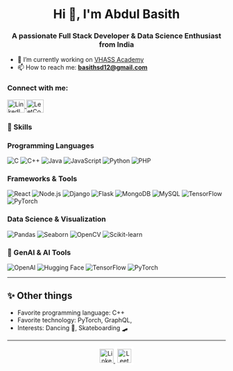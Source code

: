 <h1 align="center">Hi 👋, I'm Abdul Basith</h1>
<h3 align="center">A passionate Full Stack Developer & Data Science Enthusiast from India</h3>

- 🔭 I’m currently working on [VHASS Academy](https://www.vhassacademy.com/)  
- 📫 How to reach me: **basithsd12@gmail.com**

<h3 align="left">Connect with me:</h3>
<p align="left">
  <a href="https://www.linkedin.com/in/abdul-basith-5616282ab" target="blank">
    <img align="center" src="https://raw.githubusercontent.com/rahuldkjain/github-profile-readme-generator/master/src/images/icons/Social/linked-in-alt.svg" alt="LinkedIn" height="30" width="40" />
  </a>
  <a href="https://leetcode.com/u/abdul_basith05/" target="blank">
    <img align="center" src="https://raw.githubusercontent.com/rahuldkjain/github-profile-readme-generator/master/src/images/icons/Social/leet-code.svg" alt="LeetCode" height="30" width="40" />
  </a>
</p>

<h3 align="left">🌈 Skills</h3>

### Programming Languages
![C](https://img.shields.io/badge/C-A8B9CC?logo=c&logoColor=white&style=for-the-badge)
![C++](https://img.shields.io/badge/C++-00599C?logo=cplusplus&logoColor=white&style=for-the-badge)
![Java](https://img.shields.io/badge/Java-F8981D?logo=java&logoColor=white&style=for-the-badge)
![JavaScript](https://img.shields.io/badge/JavaScript-F7DF1E?logo=javascript&logoColor=black&style=for-the-badge)
![Python](https://img.shields.io/badge/Python-3776AB?logo=python&logoColor=white&style=for-the-badge)
![PHP](https://img.shields.io/badge/PHP-777BB4?logo=php&logoColor=white&style=for-the-badge)

### Frameworks & Tools
![React](https://img.shields.io/badge/React-61DAFB?logo=react&logoColor=black&style=for-the-badge)
![Node.js](https://img.shields.io/badge/Node.js-339933?logo=node.js&logoColor=white&style=for-the-badge)
![Django](https://img.shields.io/badge/Django-092E20?logo=django&logoColor=white&style=for-the-badge)
![Flask](https://img.shields.io/badge/Flask-000000?logo=flask&logoColor=white&style=for-the-badge)
![MongoDB](https://img.shields.io/badge/MongoDB-47A248?logo=mongodb&logoColor=white&style=for-the-badge)
![MySQL](https://img.shields.io/badge/MySQL-4479A1?logo=mysql&logoColor=white&style=for-the-badge)
![TensorFlow](https://img.shields.io/badge/TensorFlow-FF6F00?logo=tensorflow&logoColor=white&style=for-the-badge)
![PyTorch](https://img.shields.io/badge/PyTorch-EE4C2C?logo=pytorch&logoColor=white&style=for-the-badge)

### Data Science & Visualization
![Pandas](https://img.shields.io/badge/Pandas-150458?logo=pandas&logoColor=white&style=for-the-badge)
![Seaborn](https://img.shields.io/badge/Seaborn-0A86FF?logo=seaborn&logoColor=white&style=for-the-badge)
![OpenCV](https://img.shields.io/badge/OpenCV-5C3EE8?logo=opencv&logoColor=white&style=for-the-badge)
![Scikit-learn](https://img.shields.io/badge/Scikit--learn-F7931E?logo=scikitlearn&logoColor=white&style=for-the-badge)

### 🚀 GenAI & AI Tools

![OpenAI](https://img.shields.io/badge/OpenAI-412991?logo=openai&logoColor=white&style=for-the-badge)
![Hugging Face](https://img.shields.io/badge/Hugging%20Face-FC9803?logo=huggingface&logoColor=white&style=for-the-badge)
![TensorFlow](https://img.shields.io/badge/TensorFlow-FF6F00?logo=tensorflow&logoColor=white&style=for-the-badge)
![PyTorch](https://img.shields.io/badge/PyTorch-EE4C2C?logo=pytorch&logoColor=white&style=for-the-badge)


---

## ✨ Other things

- Favorite programming language: C++ 
- Favorite technology: PyTorch, GraphQL,  
- Interests: Dancing 💃, Skateboarding 🛹

---

<p align="center">
  <a href="https://www.linkedin.com/in/abdul-basith-5616282ab" target="_blank">
    <img height="32" src="https://img.icons8.com/color/48/000000/linkedin.png" alt="LinkedIn"/>
  </a>
  <a href="https://leetcode.com/u/abdul_basith05/" target="_blank">
    <img height="32" src="https://upload.wikimedia.org/wikipedia/commons/1/19/LeetCode_logo_black.png" alt="LeetCode" style="background:white; padding:5px;"/>
  </a>
</p>

